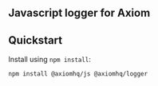 ## Javascript logger for Axiom

## Quickstart

Install using `npm install`:

```shell
npm install @axiomhq/js @axiomhq/logger
```

